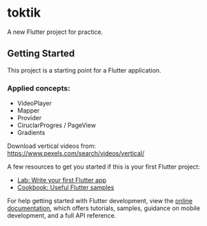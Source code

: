 # toktik

A new Flutter project for practice.

## Getting Started

This project is a starting point for a Flutter application.

### Applied concepts:

- VideoPlayer
- Mapper 
- Provider
- CiruclarProgres / PageView
- Gradients

Download vertical videos from: https://www.pexels.com/search/videos/vertical/

A few resources to get you started if this is your first Flutter project:

- [Lab: Write your first Flutter app](https://docs.flutter.dev/get-started/codelab)
- [Cookbook: Useful Flutter samples](https://docs.flutter.dev/cookbook)

For help getting started with Flutter development, view the
[online documentation](https://docs.flutter.dev/), which offers tutorials,
samples, guidance on mobile development, and a full API reference.
